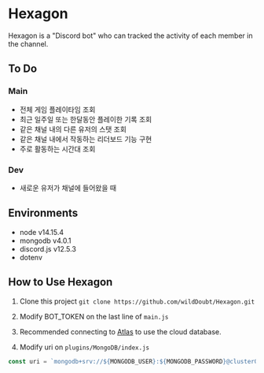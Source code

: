 # Hexagon

Hexagon is a "Discord bot" who can tracked the activity of each member in the channel.

## To Do

### Main
- 전체 게임 플레이타임 조회
- 최근 일주일 또는 한달동안 플레이한 기록 조회
- 같은 채널 내의 다른 유저의 스탯 조회
- 같은 채널 내에서 작동하는 리더보드 기능 구현
- 주로 활동하는 시간대 조회

### Dev
- 새로운 유저가 채널에 들어왔을 때

## Environments

- node v14.15.4
- mongodb v4.0.1
- discord.js v12.5.3
- dotenv

## How to Use Hexagon

1. Clone this project
   `git clone https://github.com/wildDoubt/Hexagon.git`
   
2. Modify BOT_TOKEN on the last line of `main.js`

3. Recommended connecting to [Atlas](https://www.mongodb.com/cloud/atlas) to use the cloud database.

4. Modify uri on `plugins/MongoDB/index.js`

```javascript
const uri = `mongodb+srv://${MONGODB_USER}:${MONGODB_PASSWORD}@cluster0.tywvp.mongodb.net/Cluster0?retryWrites=true&w=majority`;
```
